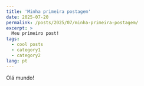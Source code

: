 ```yaml
---
title: 'Minha primeira postagem'
date: 2025-07-20
permalink: /posts/2025/07/minha-primeira-postagem/
excerpt: >
  Meu primeiro post!
tags:
  - cool posts
  - category1
  - category2
lang: pt
---
```


Olá mundo!